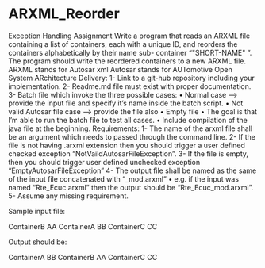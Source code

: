 # ARXML_Reorder
Exception Handling Assignment
Write a program that reads an ARXML file containing a list of containers, each with a unique ID, and
reorders the containers alphabetically by their name sub- container “"SHORT-NAME"
”. The program should write the reordered containers to a new ARXML file.
ARXML stands for Autosar xml
Autosar stands for AUTomotive Open System ARchitecture
Delivery:
1- Link to a git-hub repository including your implementation.
2- Readme.md file must exist with proper documentation.
3- Batch file which invoke the three possible cases:
• Normal case --> provide the input file and specify it’s name inside the batch script.
• Not valid Autosar file case --> provide the file also
• Empty file
• The goal is that I’m able to run the batch file to test all cases.
• Include compilation of the java file at the beginning.
Requirements:
1- The name of the arxml file shall be an argument which needs to passed through the command
line.
2- If the file is not having .arxml extension then you should trigger a user defined checked
exception “NotVaildAutosarFileException”.
3- If the file is empty, then you should trigger user defined unchecked exception
“EmptyAutosarFileException”
4- The output file shall be named as the same of the input file concatenated with “_mod.arxml”
• e.g. if the input was named “Rte_Ecuc.arxml” then the output should be
“Rte_Ecuc_mod.arxml”.
5- Assume any missing requirement.

Sample input file:
<?xml version="1.0" encoding="UTF-8"?>
<AUTOSAR>
 <CONTAINER UUID="198ae269-8478-44bd-92b5-14982c4ff68a">
 <SHORT-NAME>ContainerB</SHORT-NAME>
 <LONG-NAME>AA</LONG-NAME>
 </CONTAINER>
 <CONTAINER UUID="198ae269-8478-44bd-92b5-14982c4ff68b">
 <SHORT-NAME>ContainerA</SHORT-NAME>
 <LONG-NAME>BB</LONG-NAME>
 </CONTAINER>
 <CONTAINER UUID="198ae269-8478-44bd-92b5-14982c4ff68c">
 <SHORT-NAME>ContainerC</SHORT-NAME>
 <LONG-NAME>CC</LONG-NAME>
 </CONTAINER>
</AUTOSAR>

Output should be:
<?xml version="1.0" encoding="UTF-8"?>
<AUTOSAR>
 <CONTAINER UUID="198ae269-8478-44bd-92b5-14982c4ff68b">
 <SHORT-NAME>ContainerA</SHORT-NAME>
 <LONG-NAME>BB</LONG-NAME>
 </CONTAINER>
 <CONTAINER UUID="198ae269-8478-44bd-92b5-14982c4ff68a">
 <SHORT-NAME>ContainerB</SHORT-NAME>
 <LONG-NAME>AA</LONG-NAME>
 </CONTAINER>
 <CONTAINER UUID="198ae269-8478-44bd-92b5-14982c4ff68c">
 <SHORT-NAME>ContainerC</SHORT-NAME>
 <LONG-NAME>CC</LONG-NAME>
 </CONTAINER>
</AUTOSAR>
